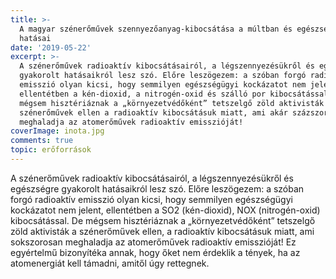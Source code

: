 ```yaml
---
title: >-
  A magyar szénerőművek szennyezőanyag-kibocsátása a múltban és egészségügyi
  hatásai
date: '2019-05-22'
excerpt: >-
  A szénerőművek radioaktív kibocsátásairól, a légszennyezésükről és egészségre
  gyakorolt hatásaikról lesz szó. Előre leszögezem: a szóban forgó radioaktív
  emisszió olyan kicsi, hogy semmilyen egészségügyi kockázatot nem jelent,
  ellentétben a kén-dioxid, a nitrogén-oxid és szálló por kibocsátással. De
  mégsem hisztériáznak a „környezetvédőként” tetszelgő zöld aktivisták a
  szénerőművek ellen a radioaktív kibocsátásuk miatt, ami akár százszorosan is
  meghaladja az atomerőművek radioaktív emisszióját!
coverImage: inota.jpg
comments: true
topic: erőforrások
---
```

A szénerőművek radioaktív kibocsátásairól, a légszennyezésükről és egészségre gyakorolt hatásaikról lesz szó. Előre leszögezem: a szóban forgó radioaktív emisszió olyan kicsi, hogy semmilyen egészségügyi kockázatot nem jelent, ellentétben a SO2 (kén-dioxid), NOX (nitrogén-oxid) kibocsátással. De mégsem hisztériáznak a „környezetvédőként” tetszelgő zöld aktivisták a szénerőművek ellen, a radioaktív kibocsátásuk miatt, ami sokszorosan meghaladja az atomerőművek radioaktív emisszióját! Ez egyértelmű bizonyítéka annak, hogy őket nem érdeklik a tények, ha az atomenergiát kell támadni, amitől úgy rettegnek.
